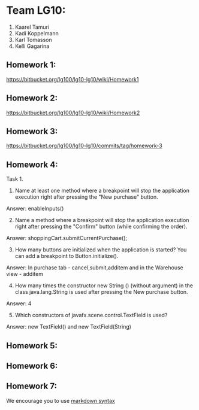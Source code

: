 # Team LG10:
1. Kaarel Tamuri
2. Kadi Koppelmann
3. Karl Tomasson
4. Kelli Gagarina

## Homework 1:
https://bitbucket.org/lg100/lg10-lg10/wiki/Homework1 

## Homework 2:
https://bitbucket.org/lg100/lg10-lg10/wiki/Homework2

## Homework 3:

https://bitbucket.org/lg100/lg10-lg10/commits/tag/homework-3

## Homework 4:
Task 1.

1. Name at least one method where a breakpoint will stop the application execution right
after pressing the "New purchase" button. 

Answer: enableInputs()

2. Name a method where a breakpoint will stop the application execution right after
pressing the "Confirm" button (while confirming the order). 

Answer: shoppingCart.submitCurrentPurchase();

3. How many buttons are initialized when the application is started? You can add a
breakpoint to Button.initialize(). 

Answer: In purchase tab - cancel,submit,additem and in the Warehouse view - additem

4. How many times the constructor new String () (without argument) in the
class java.lang.String is used after pressing the New purchase button.

Answer: 4

5. Which constructors of javafx.scene.control.TextField is used? 

Answer: new TextField() and new TextField(String)


## Homework 5:
<Links to the solution>

## Homework 6:
<Links to the solution>

## Homework 7:
<Links to the solution>

We encourage you to use [markdown syntax](https://confluence.atlassian.com/bitbucketserver/markdown-syntax-guide-776639995.html)